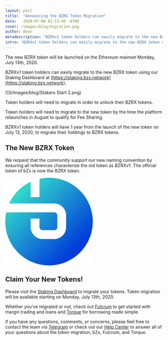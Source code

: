 ```yaml
---
layout: post
title:  "Announcing the BZRX Token Migration"
date:   2020-07-08 01:12:46 -0700
cover: /images/blog/migration.png
author: Bean
metadescription: "BZRXv1 token holders can easily migrate to the new BZRX token using our Staking Dashboard"
intro: "BZRXv1 token holders can easily migrate to the new BZRX token using our Staking Dashboard"
---
```

The new BZRX token will be launched on the Ethereum mainnet Monday, July 13th, 2020.

BZRXv1 token holders can easily migrate to the new BZRX token using our Staking Dashboard at [https://staking.bzx.network](https://staking.bzx.network).

 ![](/images/blog/Stakers Start 2.png)

Token holders will need to migrate in order to unlock their BZRX tokens.

Token holders will need to migrate to the new token by the time the platform relaunches in August to qualify for Fee Sharing.

BZRXv1 token holders will have 1 year from the launch of the new token on July 13, 2020, to migrate their holdings to BZRX tokens.

## The New BZRX Token

We request that the community support our new naming convention by ensuring all references characterize the old token as BZRXv1. The official token of bZx is now the BZRX token.

![](/images/BZRX-logo.png)

## Claim Your New Tokens!

Please visit the [Staking Dashboard](https://staking.bzx.network) to migrate your tokens. Token migration will be available starting on Monday, July 13th, 2020.

Whether you’ve migrated or not, check out [Fulcrum](https://fulcrum.trade/) to get started with margin trading and loans and [Torque](https://torque.loans/) for borrowing made simple.

If you have any questions, comments, or concerns, please feel free to contact the team via [Telegram](https://t.me/b0xNet) or check out our [Help Center](https://help.bzx.network/en/) to answer all of your questions about the token migration, bZx, Fulcrum, and Torque.
